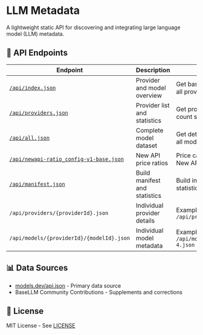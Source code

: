 # LLM Metadata

A lightweight static API for discovering and integrating large language model (LLM) metadata.

## 📡 API Endpoints

| Endpoint | Description | Example |
|----------|-------------|---------|
| [`/api/index.json`](./api/index.json) | Provider and model overview | Get basic information about all providers and models |
| [`/api/providers.json`](./api/providers.json) | Provider list and statistics | Get provider list and model count statistics |
| [`/api/all.json`](./api/all.json) | Complete model dataset | Get detailed information for all models |
| [`/api/newapi-ratio_config-v1-base.json`](./api/newapi-ratio_config-v1-base.json) | New API price ratios | Price calculation ratios for New API system |
| [`/api/manifest.json`](./api/manifest.json) | Build manifest and statistics | Build information and data statistics |
| `/api/providers/{providerId}.json` | Individual provider details | Example: `/api/providers/openai.json` |
| `/api/models/{providerId}/{modelId}.json` | Individual model metadata | Example: `/api/models/openai/gpt-4.json` |

## 📊 Data Sources

- [models.dev/api.json](https://models.dev/api.json) - Primary data source
- BaseLLM Community Contributions - Supplements and corrections

## 📄 License

MIT License - See [LICENSE](https://github.com/basellm/llm-metadata/blob/main/LICENSE)
